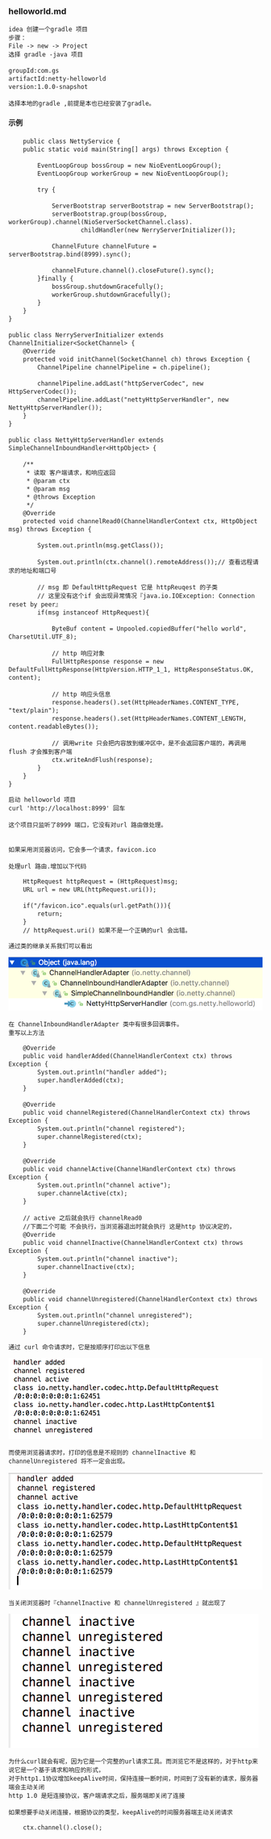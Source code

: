 ### helloworld.md
    idea 创建一个gradle 项目
    步骤：
    File -> new -> Project
    选择 gradle -java 项目

    groupId:com.gs
    artifactId:netty-helloworld
    version:1.0.0-snapshot

    选择本地的gradle ,前提是本也已经安装了gradle。

#### 示例
```
    public class NettyService {
    public static void main(String[] args) throws Exception {

        EventLoopGroup bossGroup = new NioEventLoopGroup();
        EventLoopGroup workerGroup = new NioEventLoopGroup();

        try {

            ServerBootstrap serverBootstrap = new ServerBootstrap();
            serverBootstrap.group(bossGroup, workerGroup).channel(NioServerSocketChannel.class).
                    childHandler(new NerryServerInitializer());

            ChannelFuture channelFuture = serverBootstrap.bind(8999).sync();

            channelFuture.channel().closeFuture().sync();
        }finally {
            bossGroup.shutdownGracefully();
            workerGroup.shutdownGracefully();
        }
    }
}

public class NerryServerInitializer extends ChannelInitializer<SocketChannel> {
    @Override
    protected void initChannel(SocketChannel ch) throws Exception {
        ChannelPipeline channelPipeline = ch.pipeline();

        channelPipeline.addLast("httpServerCodec", new HttpServerCodec());
        channelPipeline.addLast("nettyHttpServerHandler", new NettyHttpServerHandler());
    }
}

public class NettyHttpServerHandler extends SimpleChannelInboundHandler<HttpObject> {

    /**
     * 读取 客户端请求，和响应返回
     * @param ctx
     * @param msg
     * @throws Exception
     */
    @Override
    protected void channelRead0(ChannelHandlerContext ctx, HttpObject msg) throws Exception {

        System.out.println(msg.getClass());

        System.out.println(ctx.channel().remoteAddress());// 查看远程请求的地址和端口号

        // msg 即 DefaultHttpRequest 它是 httpReuqest 的子类
        // 这里没有这个if 会出现异常情况『java.io.IOException: Connection reset by peer』
        if(msg instanceof HttpRequest){

            ByteBuf content = Unpooled.copiedBuffer("hello world", CharsetUtil.UTF_8);

            // http 响应对象
            FullHttpResponse response = new DefaultFullHttpResponse(HttpVersion.HTTP_1_1, HttpResponseStatus.OK, content);

            // http 响应头信息
            response.headers().set(HttpHeaderNames.CONTENT_TYPE, "text/plain");
            response.headers().set(HttpHeaderNames.CONTENT_LENGTH, content.readableBytes());

            // 调用write 只会把内容放到缓冲区中，是不会返回客户端的，再调用flush 才会推到客户端
            ctx.writeAndFlush(response);
        }
    }
}
```

    启动 helloworld 项目
    curl 'http://localhost:8999' 回车

    这个项目只监听了8999 端口，它没有对url 路由做处理。


    如果采用浏览器访问，它会多一个请求，favicon.ico

    处理url 路由.增加以下代码
```
    HttpRequest httpRequest = (HttpRequest)msg;
    URL url = new URL(httpRequest.uri());

    if("/favicon.ico".equals(url.getPath())){
        return;
    }
    // httpRequest.uri() 如果不是一个正确的url 会出错。 
```


    通过类的继承关系我们可以看出
![image](https://github.com/ilin0/study_node/raw/master/netty/image/20180225145410.png)

    在 ChannelInboundHandlerAdapter 类中有很多回调事件。
    重写以上方法
```
    @Override
    public void handlerAdded(ChannelHandlerContext ctx) throws Exception {
        System.out.println("handler added");
        super.handlerAdded(ctx);
    }

    @Override
    public void channelRegistered(ChannelHandlerContext ctx) throws Exception {
        System.out.println("channel registered");
        super.channelRegistered(ctx);
    }

    @Override
    public void channelActive(ChannelHandlerContext ctx) throws Exception {
        System.out.println("channel active");
        super.channelActive(ctx);
    }

    // active 之后就会执行 channelRead0
    //下面二个可能 不会执行，当浏览器退出时就会执行 这是http 协议决定的，
    @Override
    public void channelInactive(ChannelHandlerContext ctx) throws Exception {
        System.out.println("channel inactive");
        super.channelInactive(ctx);
    }

    @Override
    public void channelUnregistered(ChannelHandlerContext ctx) throws Exception {
        System.out.println("channel unregistered");
        super.channelUnregistered(ctx);
    }

```

    通过 curl 命令请求时，它是按顺序打印出以下信息

![image](https://github.com/ilin0/study_node/raw/master/netty/image/20180225150014.png)

    而使用浏览器请求时，打印的信息是不规则的 channelInactive 和 channelUnregistered 将不一定会出现。

![image](https://github.com/ilin0/study_node/raw/master/netty/image/20180225150053.png)

    当关闭浏览器时『channelInactive 和 channelUnregistered 』就出现了
![image](https://github.com/ilin0/study_node/raw/master/netty/image/20180225150203.png)

    为什么curl就会有呢，因为它是一个完整的url请求工具。而浏览它不是这样的，对于http来说它是一个基于请求和响应的形式，
    对于http1.1协议增加keepAlive时间，保持连接一断时间，时间到了没有新的请求，服务器端会主动关闭
    http 1.0 是短连接协议，客户端请求之后，服务端即关闭了连接

    如果想要手动关闭连接，根据协议的类型，keepAlive的时间服务器端主动关闭请求
```
    ctx.channel().close();
```

